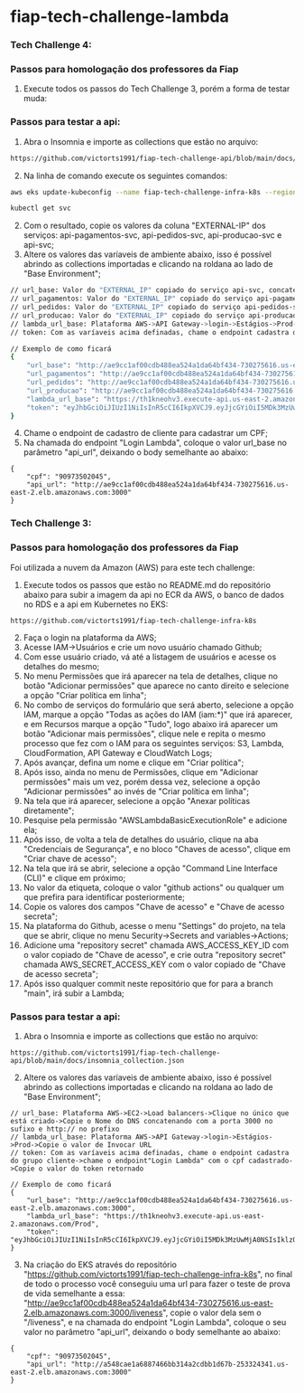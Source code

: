 # fiap-tech-challenge-lambda

### Tech Challenge 4:
### Passos para homologação dos professores da Fiap

1. Execute todos os passos do Tech Challenge 3, porém a forma de testar muda:

### Passos para testar a api:

1. Abra o Insomnia e importe as collections que estão no arquivo:
```sh
https://github.com/victorts1991/fiap-tech-challenge-api/blob/main/docs/insomnia_collection_tech_challenge_4.json
```
2. Na linha de comando execute os seguintes comandos:
```sh
aws eks update-kubeconfig --name fiap-tech-challenge-infra-k8s --region=us-east-2

kubectl get svc
```
2. Com o resultado, copie os valores da coluna "EXTERNAL-IP" dos serviços: api-pagamentos-svc, api-pedidos-svc, api-producao-svc e api-svc;
3. Altere os valores das varíaveis de ambiente abaixo, isso é possível abrindo as collections importadas e clicando na roldana ao lado de "Base Environment";
```sh
// url_base: Valor do "EXTERNAL_IP" copiado do serviço api-svc, concatene com a porta 3000 no sufixo e http:// no prefixo
// url_pagamentos: Valor do "EXTERNAL_IP" copiado do serviço api-pagamentos-svc, concatene com a porta 3000 no sufixo e http:// no prefixo
// url_pedidos: Valor do "EXTERNAL_IP" copiado do serviço api-pedidos-svc, concatene com a porta 3000 no sufixo e http:// no prefixo
// url_producao: Valor do "EXTERNAL_IP" copiado do serviço api-producao-svc, concatene com a porta 3000 no sufixo e http:// no prefixo
// lambda_url_base: Plataforma AWS->API Gateway->login->Estágios->Prod->Copie o valor de Invocar URL
// token: Com as varíaveis acima definadas, chame o endpoint cadastra do grupo cliente->chame o endpoint"Login Lambda" com o cpf cadastrado->Copie o valor do token retornado

// Exemplo de como ficará
{
	"url_base": "http://ae9cc1af00cdb488ea524a1da64bf434-730275616.us-east-2.elb.amazonaws.com:3000",
	"url_pagamentos": "http://ae9cc1af00cdb488ea524a1da64bf434-730275616.us-east-2.elb.amazonaws.com:3000",
	"url_pedidos": "http://ae9cc1af00cdb488ea524a1da64bf434-730275616.us-east-2.elb.amazonaws.com:3000",
	"url_producao": "http://ae9cc1af00cdb488ea524a1da64bf434-730275616.us-east-2.elb.amazonaws.com:3000",
	"lambda_url_base": "https://th1kneohv3.execute-api.us-east-2.amazonaws.com/Prod",
	"token": "eyJhbGciOiJIUzI1NiIsInR5cCI6IkpXVCJ9.eyJjcGYiOiI5MDk3MzUwMjA0NSIsIklzQWRtaW4iOnRydWUsImV4cCI6MTcxMDg0OTY1NX0.Yb7drGh4EbD0Nzu6yhTUS9z2GUqGuDdkXmQthkKtVyc"
}

```
4. Chame o endpoint de cadastro de cliente para cadastrar um CPF;
5. Na chamada do endpoint "Login Lambda", coloque o valor url_base no parâmetro "api_url", deixando o body semelhante ao abaixo:
```
{
	"cpf": "90973502045",
	"api_url": "http://ae9cc1af00cdb488ea524a1da64bf434-730275616.us-east-2.elb.amazonaws.com:3000"
}
```

### Tech Challenge 3:
### Passos para homologação dos professores da Fiap

Foi utilizada a nuvem da Amazon (AWS) para este tech challenge:

1. Execute todos os passos que estão no README.md do repositório abaixo para subir a imagem da api no ECR da AWS, o banco de dados no RDS e a api em Kubernetes no EKS:
```
https://github.com/victorts1991/fiap-tech-challenge-infra-k8s
```
2. Faça o login na plataforma da AWS;
3. Acesse IAM->Usuários e crie um novo usuário chamado Github;
4. Com esse usuário criado, vá até a listagem de usuários e acesse os detalhes do mesmo;
5. No menu Permissões que irá aparecer na tela de detalhes, clique no botão "Adicionar permissões" que aparece no canto direito e selecione a opção "Criar política em linha";
6. No combo de serviços do formulário que será aberto, selecione a opção IAM, marque a opção "Todas as ações do IAM (iam:\*)" que irá aparecer, e em Recursos marque a opção "Tudo", logo abaixo irá aparecer um botão "Adicionar mais permissões", clique nele e repita o mesmo processo que fez com o IAM para os seguintes serviços: S3, Lambda, CloudFormation, API Gateway e CloudWatch Logs;
7. Após avançar, defina um nome e clique em "Criar política";
8. Após isso, ainda no menu de Permissões, clique em "Adicionar permissões" mais um vez, porém dessa vez, selecione a opção "Adicionar permissões" ao invés de "Criar política em linha";
9. Na tela que irá aparecer, selecione a opção "Anexar políticas diretamente";
10. Pesquise pela permissão "AWSLambdaBasicExecutionRole" e adicione ela;
11. Após isso, de volta a tela de detalhes do usuário, clique na aba "Credenciais de Segurança", e no bloco "Chaves de acesso", clique em "Criar chave de acesso";
12. Na tela que irá se abrir, selecione a opção "Command Line Interface (CLI)" e clique em próximo;
13. No valor da etiqueta, coloque o valor "github actions" ou qualquer um que prefira para identificar posteriormente;
14. Copie os valores dos campos "Chave de acesso" e "Chave de acesso secreta";
15. Na plataforma do Github, acesse o menu "Settings" do projeto, na tela que se abrir, clique no menu Security->Secrets and variables->Actions;
16. Adicione uma "repository secret" chamada AWS_ACCESS_KEY_ID com o valor copiado de "Chave de acesso", e crie outra "repository secret" chamada AWS_SECRET_ACCESS_KEY com o valor copiado de "Chave de acesso secreta";
17. Após isso qualquer commit neste repositório que for para a branch "main", irá subir a Lambda;

### Passos para testar a api:

1. Abra o Insomnia e importe as collections que estão no arquivo:
```
https://github.com/victorts1991/fiap-tech-challenge-api/blob/main/docs/insomnia_collection.json
```

2. Altere os valores das varíaveis de ambiente abaixo, isso é possível abrindo as collections importadas e clicando na roldana ao lado de "Base Environment";
```
// url_base: Plataforma AWS->EC2->Load balancers->Clique no único que está criado->Copie o Nome do DNS concatenando com a porta 3000 no sufixo e http:// no prefixo
// lambda_url_base: Plataforma AWS->API Gateway->login->Estágios->Prod->Copie o valor de Invocar URL
// token: Com as varíaveis acima definadas, chame o endpoint cadastra do grupo cliente->chame o endpoint"Login Lambda" com o cpf cadastrado->Copie o valor do token retornado

// Exemplo de como ficará
{
	"url_base": "http://ae9cc1af00cdb488ea524a1da64bf434-730275616.us-east-2.elb.amazonaws.com:3000",
	"lambda_url_base": "https://th1kneohv3.execute-api.us-east-2.amazonaws.com/Prod",
	"token": "eyJhbGciOiJIUzI1NiIsInR5cCI6IkpXVCJ9.eyJjcGYiOiI5MDk3MzUwMjA0NSIsIklzQWRtaW4iOnRydWUsImV4cCI6MTcxMDg0OTY1NX0.Yb7drGh4EbD0Nzu6yhTUS9z2GUqGuDdkXmQthkKtVyc"
}
```

3. Na criação do EKS através do repositório "https://github.com/victorts1991/fiap-tech-challenge-infra-k8s", no final de todo o processo você conseguiu uma url para fazer o teste de prova de vida semelhante a essa: "http://ae9cc1af00cdb488ea524a1da64bf434-730275616.us-east-2.elb.amazonaws.com:3000/liveness", copie o valor dela sem o "/liveness", e na chamada do endpoint "Login Lambda", coloque o seu valor no parâmetro "api_url", deixando o body semelhante ao abaixo:
```
{
	"cpf": "90973502045",
	"api_url": "http://a548cae1a6887466bb314a2cdbb1d67b-253324341.us-east-2.elb.amazonaws.com:3000"
}
```





